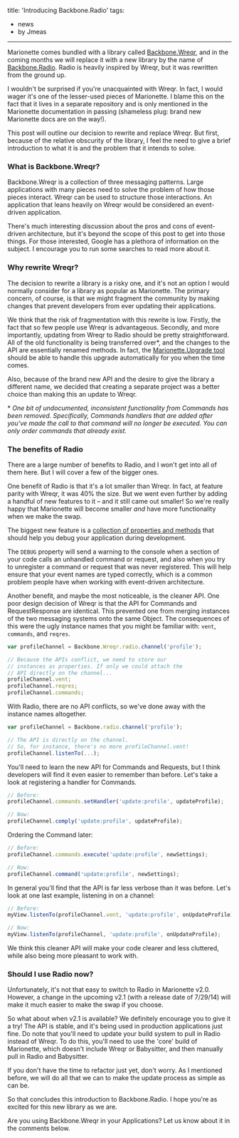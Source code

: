 title: 'Introducing Backbone.Radio'
tags:
- news
- by Jmeas
---

Marionette comes bundled with a library called [Backbone.Wreqr](https://github.com/marionettejs/backbone.wreqr), and in the coming months we will replace it with a new library by the name of [Backbone.Radio](https://github.com/jmeas/backbone.radio). Radio is heavily inspired by Wreqr, but it was rewritten from the ground up.

I wouldn't be surprised if you're unacquainted with Wreqr. In fact, I would wager it's one of the lesser-used pieces of Marionette. I blame this on the fact that it lives in a separate repository and is only mentioned in the Marionette documentation in passing (shameless plug: brand new Marionette docs are on the way!).

This post will outline our decision to rewrite and replace Wreqr. But first, because of the relative obscurity of the library, I feel the need to give a brief introduction to what it is and the problem that it intends to solve.

### What is Backbone.Wreqr?

Backbone.Wreqr is a collection of three messaging patterns. Large applications with many pieces need to solve the problem of how those pieces interact. Wreqr can be used to structure those interactions. An application that leans heavily on Wreqr would be considered an event-driven application.

There's much interesting discussion about the pros and cons of event-driven architecture, but it's beyond the scope of this post to get into those things. For those interested, Google has a plethora of information on the subject. I encourage you to run some searches to read more about it.

### Why rewrite Wreqr?

The decision to rewrite a library is a risky one, and it's not an option I would normally consider for a library as popular as Marionette. The primary concern, of course, is that we might fragment the community by making changes that prevent developers from ever updating their applications.

We think that the risk of fragmentation with this rewrite is low. Firstly, the fact that so few people use Wreqr is advantageous. Secondly, and more importantly, updating from Wreqr to Radio should be pretty straightforward. All of the old functionality is being transferred over*, and the changes to the API are essentially renamed methods. In fact, the [Marionette.Upgrade tool](https://github.com/marionettejs/Marionette.Upgrade) should be able to handle this upgrade automatically for you when the time comes.

Also, because of the brand new API and the desire to give the library a different name, we decided that creating a separate project was a better choice than making this an update to Wreqr.

\* *One bit of undocumented, inconsistent functionality from Commands has been removed. Specifically, Commands handlers that are added after you've made the call to that command will no longer be executed. You can only order commands that already exist.*

### The benefits of Radio

There are a large number of benefits to Radio, and I won't get into all of them here. But I will cover a few of the bigger ones.

One benefit of Radio is that it's a lot smaller than Wreqr. In fact, at feature parity with Wreqr, it was 40% the size. But we went even further by adding a handful of new features to it – and it still came out smaller! So we're really happy that Marionette will become smaller *and* have more functionality when we make the swap.

The biggest new feature is a [collection of properties and methods](https://github.com/jmeas/backbone.radio#debug) that should help you debug your application during development.

The `DEBUG` property will send a warning to the console when a section of your code calls an unhandled command or request, and also when you try to unregister a command or request that was never registered. This will help ensure that your event names are typed correctly, which is a common problem people have when working with event-driven architecture.

Another benefit, and maybe the most noticeable, is the cleaner API. One poor design decision of Wreqr is that the API for Commands and RequestResponse are identical. This prevented one from merging instances of the two messaging systems onto the same Object. The consequences of this were the ugly instance names that you might be familiar with: `vent`, `commands`, and `reqres`.

```js
var profileChannel = Backbone.Wreqr.radio.channel('profile');

// Because the APIs conflict, we need to store our
// instances as properties. If only we could attach the
// API directly on the channel...
profileChannel.vent;
profileChannel.reqres;
profileChannel.commands;
```

With Radio, there are no API conflicts, so we've done away with the instance names altogether.

```js
var profileChannel = Backbone.radio.channel('profile');

// The API is directly on the channel.
// So, for instance, there's no more profileChannel.vent!
profileChannel.listenTo(...);

```

You'll need to learn the new API for Commands and Requests, but I think developers will find it even easier to remember than before. Let's take a look at registering a handler for Commands.

```js
// Before:
profileChannel.commands.setHandler('update:profile', updateProfile);

// Now:
profileChannel.comply('update:profile', updateProfile);
```

Ordering the Command later:

```js
// Before:
profileChannel.commands.execute('update:profile', newSettings);

// Now:
profileChannel.command('update:profile', newSettings);
```

In general you'll find that the API is far less verbose than it was before. Let's look at one last example, listening in on a channel:

```js
// Before:
myView.listenTo(profileChannel.vent, 'update:profile', onUpdateProfile);

// Now:
myView.listenTo(profileChannel, 'update:profile', onUpdateProfile);
```

We think this cleaner API will make your code clearer and less cluttered, while also being more pleasant to work with.

### Should I use Radio now?

Unfortunately, it's not that easy to switch to Radio in Marionette v2.0. However, a change in the upcoming v2.1 (with a release date of 7/29/14) will make it much easier to make the swap if you choose.

So what about when v2.1 is available? We definitely encourage you to give it a try! The API is stable, and it's being used in production applications just fine. Do note that you'll need to update your build system to pull in Radio instead of Wreqr. To do this, you'll need to use the 'core' build of Marionette, which doesn't include Wreqr or Babysitter, and then manually pull in Radio and Babysitter.

If you don't have the time to refactor just yet, don't worry. As I mentioned before, we will do all that we can to make the update process as simple as can be.

So that concludes this introduction to Backbone.Radio. I hope you're as excited for this new library as we are.

Are you using Backbone.Wreqr in your Applications? Let us know about it in the comments below.
